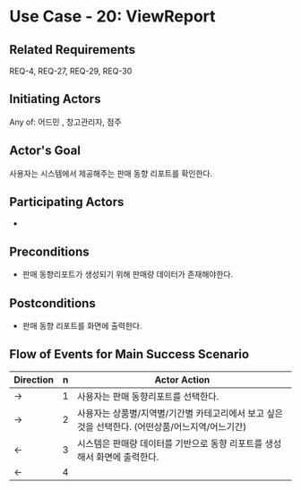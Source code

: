 # Use Case - 20: ViewReport

## **Related Requirements**
REQ-4, REQ-27, REQ-29, REQ-30

## **Initiating Actors**

Any of: 어드민 , 창고관리자, 점주

## **Actor's Goal**
사용자는 시스템에서 제공해주는 판매 동향 리포트를 확인한다.
 
## **Participating Actors**

 - 

## **Preconditions**

-  판매 동향리포트가 생성되기 위해 판매량 데이터가 존재해야한다.

## **Postconditions**

- 판매 동향 리포트를 화면에 출력한다.

## Flow of Events for Main Success Scenario
| Direction | n | Actor Action                                                                                                         |
| --------- | - | -------------------------------------------------------------------------------------------------------------------- |
| →         | 1 | 사용자는 판매 동향리포트를 선택한다.  |
| →         | 2 | 사용자는 상품별/지역별/기간별 카테고리에서 보고 싶은 것을 선택한다. (어떤상품/어느지역/어느기간) |
| ←         | 3 | 시스템은 판매량 데이터를 기반으로 동향 리포트를 생성해서 화면에 출력한다. |
| ←         | 4 |   |

